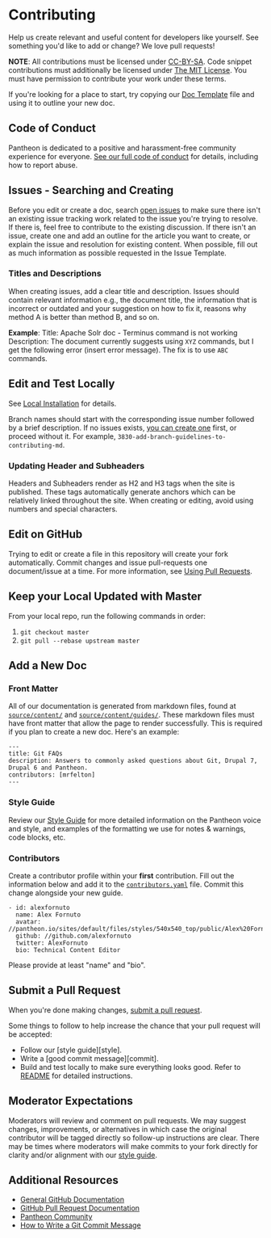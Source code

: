 # Contributing
Help us create relevant and useful content for developers like yourself. See something you'd like to add or change? We love pull requests!

**NOTE**: All contributions must be licensed under [CC-BY-SA](https://creativecommons.org/licenses/by-sa/4.0/). Code snippet contributions must additionally be licensed under [The MIT License](http://opensource.org/licenses/MIT). You must have permission to contribute your work under these terms.

If you're looking for a place to start, try copying our [Doc Template](/source/content/doc-template.md) file and using it to outline your new doc.

## Code of Conduct
Pantheon is dedicated to a positive and harassment-free community experience for everyone. [See our full code of conduct](source/_docs/code-of-conduct.md) for details, including how to report abuse.

## Issues - Searching and Creating
Before you edit or create a doc, search [open issues](https://github.com/pantheon-systems/documentation/issues/) to make sure there isn't an existing issue tracking work related to the issue you're trying to resolve. If there is, feel free to contribute to the existing discussion. If there isn't an issue, create one and add an outline for the article you want to create, or explain the issue and resolution for existing content. When possible, fill out as much information as possible requested in the Issue Template.

### Titles and Descriptions
When creating issues, add a clear title and description. Issues should contain relevant information e.g., the document title, the information that is incorrect or outdated and your suggestion on how to fix it, reasons why method A is better than method B, and so on.

**Example**:
Title: Apache Solr doc - Terminus command is not working
Description: The document currently suggests using `XYZ` commands, but I get the following error (insert error message). The fix is to use `ABC` commands.

## Edit and Test Locally
See [Local Installation](<README.md#local-installation>) for details.

Branch names should start with the corresponding issue number followed by a brief description. If no issues exists, [you can create one](https://github.com/pantheon-systems/documentation/issues/new?title=New%20Doc%20Proposal%20&body=Priority%20(Low%E2%80%9A%20Medium%E2%80%9A%20High)%3A%0A%0A%23%23%20Title%0A%0A%0A%23%23%20Description%0A%0A%0A%23%23%20Outline%0A%0A%0A%23%23%20Expected%20Audience%0A%0A%0A%23%23%20Path%0A(e.g.%20%60source%2Fdocs%2Farticles%2Fsites%2Fcode%60%20or%20%60source%2Fdocs%2Farticles%2Fwordpress%60)&labels=new%20doc) first, or proceed without it. For example, `3830-add-branch-guidelines-to-contributing-md`.

### Updating Header and Subheaders
Headers and Subheaders render as H2 and H3 tags when the site is published. These tags automatically generate anchors which can be relatively linked throughout the site. When creating or editing, avoid using numbers and special characters.

## Edit on GitHub
Trying to edit or create a file in this repository will create your fork automatically. Commit changes and issue pull-requests one document/issue at a time. For more information, see [Using Pull Requests](https://help.github.com/articles/using-pull-requests/).

## Keep your Local Updated with Master
From your local repo, run the following commands in order:
1. `git checkout master`
2. `git pull --rebase upstream master`

## Add a New Doc

### Front Matter
All of our documentation is generated from markdown files, found at [`source/content/`](/source/content/) and [`source/content/guides/`](source/content/guides/). These markdown files must have front matter that allow the page to render successfully. This is required if you plan to create a new doc. Here's an example:

```
---
title: Git FAQs
description: Answers to commonly asked questions about Git, Drupal 7, Drupal 6 and Pantheon.
contributors: [mrfelton]
---
```

### Style Guide

Review our [Style Guide](https://pantheon.io/docs/style-guide/) for more detailed information on the Pantheon voice and style, and examples of the formatting we use for notes & warnings, code blocks, etc.

### Contributors
Create a contributor profile within your **first** contribution. Fill out the information below and add it to the [`contributors.yaml`](/source/data/contributor.yaml) file. Commit this change alongside your new guide.

```
- id: alexfornuto
  name: Alex Fornuto
  avatar: //pantheon.io/sites/default/files/styles/540x540_top/public/Alex%20Fornuto.jpg
  github: //github.com/alexfornuto
  twitter: AlexFornuto
  bio: Technical Content Editor
```

Please provide at least "name" and "bio".

## Submit a Pull Request
When you're done making changes, [submit a pull request](https://github.com/pantheon-systems/documentation/compare/).

Some things to follow to help increase the chance that your pull request will be accepted:

* Follow our [style guide][style].
* Write a [good commit message][commit].
* Build and test locally to make sure everything looks good. Refer to [README](https://github.com/pantheon-systems/documentation/blob/master/README.md) for detailed instructions.


## Moderator Expectations
Moderators will review and comment on pull requests. We may suggest changes, improvements, or alternatives in which case the original contributor will be tagged directly so follow-up instructions are clear. There may be times where moderators will make commits to your fork directly for clarity and/or alignment with our [style guide](https://pantheon.io/docs/style-guide/).

## Additional Resources

* [General GitHub Documentation](http://help.github.com/)
* [GitHub Pull Request Documentation](http://help.github.com/send-pull-requests/)
* [Pantheon Community](https://pantheon.io/docs/pantheon-community/)
* [How to Write a Git Commit Message](http://chris.beams.io/posts/git-commit/)
